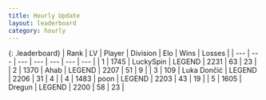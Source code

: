 ```yaml
---
title: Hourly Update
layout: leaderboard
category: hourly
---
```


{: .leaderboard}
| Rank | LV | Player | Division | Elo | Wins | Losses |
| --- | --- | --- | --- | --- | --- | --- |
| <span data-change="0">1</span> | 1745 | <span title="ID: 498412">LuckySpin</span> | LEGEND | <span data-change="17">2231</span> | <span data-change="3">63</span> | <span data-change="0">23</span> |
| <span data-change="1">2</span> | 1370 | <span title="ID: 402846">Ahab</span> | LEGEND | <span data-change="0">2207</span> | <span data-change="0">51</span> | <span data-change="0">9</span> |
| <span data-change="-1">3</span> | 109 | <span title="ID: 632030">Luka Dončić</span> | LEGEND | <span data-change="-3">2206</span> | <span data-change="1">31</span> | <span data-change="1">4</span> |
| <span data-change="0">4</span> | 1483 | <span title="ID: 540690">poon</span> | LEGEND | <span data-change="0">2203</span> | <span data-change="0">43</span> | <span data-change="0">19</span> |
| <span data-change="0">5</span> | 1605 | <span title="ID: 337810">Dregun</span> | LEGEND | <span data-change="0">2200</span> | <span data-change="0">58</span> | <span data-change="0">23</span> |
